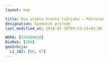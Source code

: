 ```yaml
---
layout: map

title: Dva stabla hrasta lužnjaka – Petrovac
designation: Spomenik prirode
last_modified_at: 2018-07-30T09:53:11+02:00

WDPA: [555589028]
BioRaS: [289]
geoSrbija:
  L1_182: [66, 67]
---
```

